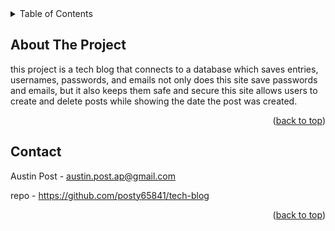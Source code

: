 <!-- TABLE OF CONTENTS -->
<details>
  <summary>Table of Contents</summary>
  <ol>
    <li>
      <a href="#about-the-project">About The Project</a>
      <ul>
        <li><a href="#built-with">Built With</a></li>
      </ul>
    </li>
    <li>
      <a href="#getting-started">Getting Started</a>
      <ul>
        <li><a href="#prerequisites">Prerequisites</a></li>
        <li><a href="#installation">Installation</a></li>
      </ul>
    </li>
    <li><a href="#usage">Usage</a></li>
    <li><a href="#roadmap">Roadmap</a></li>
    <li><a href="#contributing">Contributing</a></li>
    <li><a href="#license">License</a></li>
    <li><a href="#contact">Contact</a></li>
    <li><a href="#acknowledgments">Acknowledgments</a></li>
  </ol>
</details>




<!-- ABOUT THE PROJECT -->
## About The Project
this project is a tech blog that connects to a database which saves entries, usernames, passwords, and emails 
not only does this site save passwords and emails, but it also keeps them safe and secure 
this site allows users to create and delete posts while showing the date the post was created. 
 


<p align="right">(<a href="#readme-top">back to top</a>)</p>


<!-- CONTACT -->
## Contact

Austin Post  - austin.post.ap@gmail.com

repo - https://github.com/posty65841/tech-blog

<p align="right">(<a href="#readme-top">back to top</a>)</p>
